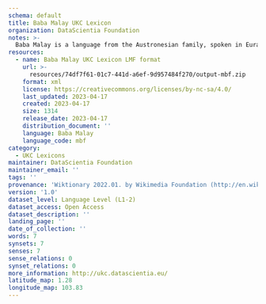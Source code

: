 ```yaml
---
schema: default
title: Baba Malay UKC Lexicon
organization: DataScientia Foundation
notes: >-
  Baba Malay is a language from the Austronesian family, spoken in Eurasia. The UKC Lexicon of Baba Malay is represented as a lexico-semantic network. It consists of words, word senses, synsets, as well as sense-level and synset-level relationships.
resources:
  - name: Baba Malay UKC Lexicon LMF format
    url: >-
      resources/74df7f61-01c7-441d-a6ef-9d957484f270/output-mbf.zip
    format: xml
    license: https://creativecommons.org/licenses/by-nc-sa/4.0/
    last_updated: 2023-04-17
    created: 2023-04-17
    size: 1314
    release_date: 2023-04-17
    distribution_document: ''
    language: Baba Malay
    language_code: mbf
category:
  - UKC Lexicons
maintainer: DataScientia Foundation
maintainer_email: ''
tags: ''
provenance: 'Wiktionary 2022.01. by Wikimedia Foundation (http://en.wiktionary.org); Princeton WordNet 2.1 by Princeton University (https://wordnet.princeton.edu)'
version: '1.0'
dataset_level: Language Level (L1-2)
dataset_access: Open Access
dataset_description: ''
landing_page: ''
date_of_collection: ''
words: 7
synsets: 7
senses: 7
sense_relations: 0
synset_relations: 0
more_information: http://ukc.datascientia.eu/
latitude_map: 1.28
longitude_map: 103.83
---
```

